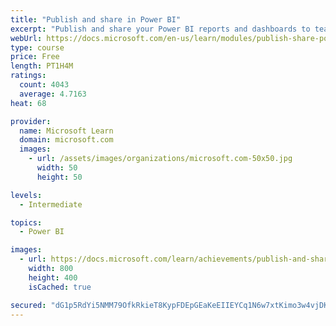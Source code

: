 ```yaml
---
title: "Publish and share in Power BI"
excerpt: "Publish and share your Power BI reports and dashboards to teammates in your organization or to everyone on the web."
webUrl: https://docs.microsoft.com/en-us/learn/modules/publish-share-power-bi/
type: course
price: Free
length: PT1H4M
ratings:
  count: 4043
  average: 4.7163
heat: 68

provider:
  name: Microsoft Learn
  domain: microsoft.com
  images:
    - url: /assets/images/organizations/microsoft.com-50x50.jpg
      width: 50
      height: 50

levels:
  - Intermediate

topics:
  - Power BI

images:
  - url: https://docs.microsoft.com/learn/achievements/publish-and-share-with-power-bi-desktop-social.png
    width: 800
    height: 400
    isCached: true

secured: "dG1p5RdYi5NMM79OfkRkieT8KypFDEpGEaKeEIIEYCq1N6w7xtKimo3w4vjDKqCDkWB9VeXlFYWA9IcS2kLhSGt793EXc39kl5oL3x13kcK/9tJMhTzGH8K2HnDGek80FgdMSiDhMhCAZSyZQx3gWMdMXMlq/eK2xo5pjT0ykHIeOSwJOaoZSr87QhgqDGcGPb6IRqzqEelyFE3jLUnHftT43KwO94EPrpRa+pz6zyiKUTUTS8F2MLy3CpQ/7aIMW82rIuawm+IYhtfOv+vwm3LdzU4TJE6yPcILRpRs/0Y54shtdw9QnI1H9pk1sT5K3PXtQqFup1tVnpNNEgm2hpBB+/L2+l/U3pmANv1c9L/01B+mzr2NQGG4MFlLqwUjFrQU/0o2qlwuZBmULb5Y3j2AfA1zkli9983bPKsBVSM=;N49VQQwwMrbFmlx/QS58TA=="
---
```


